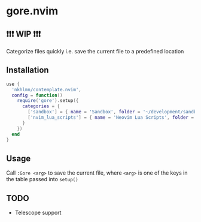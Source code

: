 # gore.nvim

## :exclamation::exclamation::exclamation: WIP :exclamation::exclamation::exclamation:

Categorize files quickly i.e. save the current file to a predefined location

## Installation

```lua
use { 
  'nkhlmn/contemplate.nvim',
  config = function() 
    require('gore').setup({
      categories = {
        ['sandbox'] = { name = 'Sandbox', folder = '~/development/sandbox' },
        ['nvim_lua_scripts'] = { name = 'Neovim Lua Scripts', folder = '~/development/nvim_lua' },
      }
    })
  end
}
```

## Usage

Call `:Gore <arg>` to save the current file, where `<arg>` is one of the keys in the table passed into `setup()`

## TODO

- Telescope support
